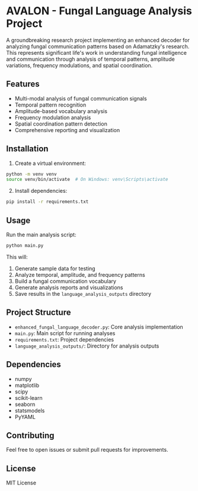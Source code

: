 # AVALON - Fungal Language Analysis Project

A groundbreaking research project implementing an enhanced decoder for analyzing fungal communication patterns based on Adamatzky's research. This represents significant life's work in understanding fungal intelligence and communication through analysis of temporal patterns, amplitude variations, frequency modulations, and spatial coordination.

## Features

- Multi-modal analysis of fungal communication signals
- Temporal pattern recognition
- Amplitude-based vocabulary analysis
- Frequency modulation analysis
- Spatial coordination pattern detection
- Comprehensive reporting and visualization

## Installation

1. Create a virtual environment:
```bash
python -m venv venv
source venv/bin/activate  # On Windows: venv\Scripts\activate
```

2. Install dependencies:
```bash
pip install -r requirements.txt
```

## Usage

Run the main analysis script:
```bash
python main.py
```

This will:
1. Generate sample data for testing
2. Analyze temporal, amplitude, and frequency patterns
3. Build a fungal communication vocabulary
4. Generate analysis reports and visualizations
5. Save results in the `language_analysis_outputs` directory

## Project Structure

- `enhanced_fungal_language_decoder.py`: Core analysis implementation
- `main.py`: Main script for running analyses
- `requirements.txt`: Project dependencies
- `language_analysis_outputs/`: Directory for analysis outputs

## Dependencies

- numpy
- matplotlib
- scipy
- scikit-learn
- seaborn
- statsmodels
- PyYAML

## Contributing

Feel free to open issues or submit pull requests for improvements.

## License

MIT License

